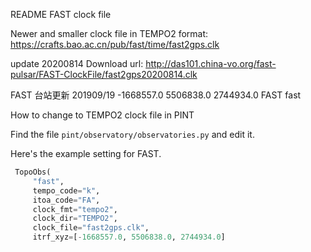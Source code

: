 README
FAST clock file

Newer and smaller clock file in TEMPO2 format:
https://crafts.bao.ac.cn/pub/fast/time/fast2gps.clk

update 20200814
Download url:
http://das101.china-vo.org/fast-pulsar/FAST-ClockFile/fast2gps20200814.clk


FAST 台站更新 201909/19
-1668557.0      5506838.0      2744934.0        FAST                fast


How to change to TEMPO2 clock file in PINT

Find the file `pint/observatory/observatories.py` and edit it.

Here's the example setting for FAST.

```python
 TopoObs(
     "fast",
     tempo_code="k",
     itoa_code="FA",
     clock_fmt="tempo2",
     clock_dir="TEMPO2",
     clock_file="fast2gps.clk",
     itrf_xyz=[-1668557.0, 5506838.0, 2744934.0]
```
